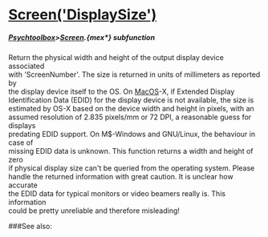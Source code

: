 # [Screen('DisplaySize')](Screen-DisplaySize) 
##### [Psychtoolbox](Pyschtoolbox)>[Screen](Screen).{mex*} subfunction


Return the physical width and height of the output display device associated  
with 'ScreenNumber'. The size is returned in units of millimeters as reported by  
the display device itself to the OS. On [MacOS](MacOS)-X, if Extended Display  
Identification Data (EDID) for the display device is not available, the size is  
estimated by OS-X based on the device width and height in pixels, with an  
assumed resolution of 2.835 pixels/mm or 72 DPI, a reasonable guess for displays  
predating EDID support. On M$-Windows and GNU/Linux, the behaviour in case of  
missing EDID data is unknown. This function returns a width and height of zero  
if physical display size can't be queried from the operating system. Please  
handle the returned information with great caution. It is unclear how accurate  
the EDID data for typical monitors or video beamers really is. This information  
could be pretty unreliable and therefore misleading!  


###See also:

